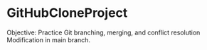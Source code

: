 # GitHubCloneProject
Objective: Practice Git branching, merging, and conflict resolution
Modification in main branch.
